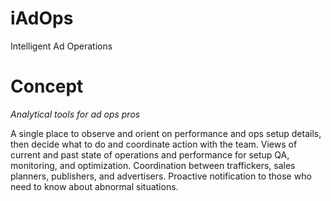 # iAdOps

Intelligent Ad Operations

# Concept

*Analytical tools for ad ops pros*

A single place to observe and orient on performance and ops setup details, then decide what to do and coordinate action with the team. Views of current and past state of operations and performance for setup QA, monitoring, and optimization. Coordination between traffickers, sales planners, publishers, and advertisers. Proactive notification to those who need to know about abnormal situations.
